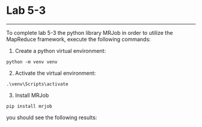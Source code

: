 # Lab 5-3

<hr>

To complete lab 5-3 the python library MRJob in order to utilize the MapReduce framework, execute the following commands:

1. Create a python virtual environment:

```
python -m venv venv
```

2. Activate the virtual environment:

```
.\venv\Scripts\activate
```

3. Install MRJob

```
pip install mrjob
```

you should see the following results:



